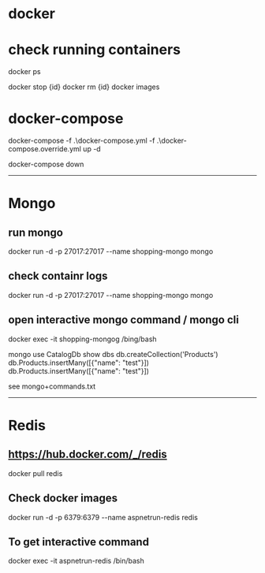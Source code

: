 
# docker 
# check running containers 

 docker ps 

 docker stop {id}
 docker rm {id}
 docker images

# docker-compose
 docker-compose -f .\docker-compose.yml -f .\docker-compose.override.yml up -d

 docker-compose down


---

# Mongo
## run mongo
 docker run -d -p 27017:27017 --name shopping-mongo mongo


## check containr logs 
 docker run -d -p 27017:27017 --name shopping-mongo mongo

## open interactive mongo command / mongo cli
docker exec -it shopping-mongog /bing/bash

mongo
use CatalogDb
show dbs
db.createCollection('Products')
db.Products.insertMany([{"name": "test"}])
db.Products.insertMany([{"name": "test"}])

see mongo+commands.txt

-----------

# Redis
## https://hub.docker.com/_/redis
docker pull redis

## Check docker images 
docker run -d -p 6379:6379 --name aspnetrun-redis redis

## To get interactive command 
docker exec -it aspnetrun-redis /bin/bash



